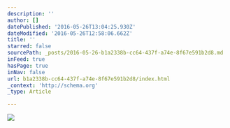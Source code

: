 ```yaml
---
description: ''
author: []
datePublished: '2016-05-26T13:04:25.930Z'
dateModified: '2016-05-26T12:58:06.662Z'
title: ''
starred: false
sourcePath: _posts/2016-05-26-b1a2338b-cc64-437f-a74e-8f67e591b2d8.md
inFeed: true
hasPage: true
inNav: false
url: b1a2338b-cc64-437f-a74e-8f67e591b2d8/index.html
_context: 'http://schema.org'
_type: Article

---
```

![](https://the-grid-user-content.s3-us-west-2.amazonaws.com/2c53026f-f09e-449a-8850-52cb98a200a7.jpg)